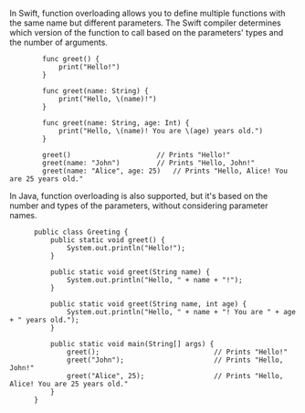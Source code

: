 In Swift, function overloading allows you to define multiple functions with the same name but different parameters. The Swift compiler determines which version of the function to call based on the parameters' types and the number of arguments.

            func greet() {
                print("Hello!")
            }
            
            func greet(name: String) {
                print("Hello, \(name)!")
            }
            
            func greet(name: String, age: Int) {
                print("Hello, \(name)! You are \(age) years old.")
            }
            
            greet()                     // Prints "Hello!"
            greet(name: "John")         // Prints "Hello, John!"
            greet(name: "Alice", age: 25)   // Prints "Hello, Alice! You are 25 years old."
            

In Java, function overloading is also supported, but it's based on the number and types of the parameters, without considering parameter names.

          public class Greeting {
              public static void greet() {
                  System.out.println("Hello!");
              }
          
              public static void greet(String name) {
                  System.out.println("Hello, " + name + "!");
              }
          
              public static void greet(String name, int age) {
                  System.out.println("Hello, " + name + "! You are " + age + " years old.");
              }
          
              public static void main(String[] args) {
                  greet();                            // Prints "Hello!"
                  greet("John");                      // Prints "Hello, John!"
                  greet("Alice", 25);                 // Prints "Hello, Alice! You are 25 years old."
              }
          }
